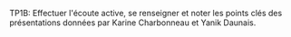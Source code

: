 TP1B: Effectuer l'écoute active, se renseigner et noter les points clés des présentations données par Karine Charbonneau et Yanik Daunais.
